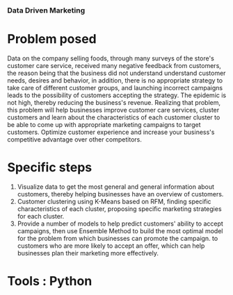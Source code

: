 ### Data Driven Marketing
# Problem posed
Data on the company selling foods, through many surveys of the store's customer care service, received many negative feedback from customers, the reason being that the business did not understand understand customer needs, desires and behavior, in addition, there is no appropriate strategy to take care of different customer groups, and launching incorrect campaigns leads to the possibility of customers accepting the strategy. The epidemic is not high, thereby reducing the business's revenue.
Realizing that problem, this problem will help businesses improve customer care services, cluster customers and learn about the characteristics of each customer cluster to be able to come up with appropriate marketing campaigns to target customers. Optimize customer experience and increase your business's competitive advantage over other competitors.
# Specific steps
1. Visualize data to get the most general and general information about customers, thereby helping businesses have an overview of customers.
2. Customer clustering using K-Means based on RFM, finding specific characteristics of each cluster, proposing specific marketing strategies for each cluster.
3. Provide a number of models to help predict customers' ability to accept campaigns, then use Ensemble Method to build the most optimal model for the problem from which businesses can promote the campaign. to customers who are more likely to accept an offer, which can help businesses plan their marketing more effectively.
# Tools : Python
